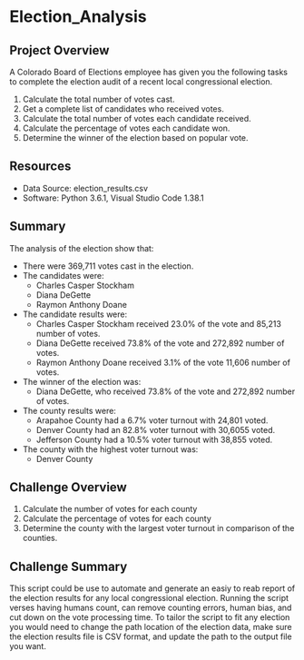 # Election_Analysis

## Project Overview
A Colorado Board of Elections employee has given you the following tasks to complete the election audit of a recent local congressional election.

1. Calculate the total number of votes cast.
2. Get a complete list of candidates who received votes.
3. Calculate the total number of votes each candidate received.
4. Calculate the percentage of votes each candidate won.
5. Determine the winner of the election based on popular vote.

## Resources
- Data Source: election_results.csv
- Software: Python 3.6.1, Visual Studio Code 1.38.1

## Summary
The analysis of the election show that:
- There were 369,711 votes cast in the election.
- The candidates were:
    - Charles Casper Stockham
    - Diana DeGette
    - Raymon Anthony Doane
- The candidate results were:
    - Charles Casper Stockham received 23.0% of the vote and 85,213 number of votes.
    - Diana DeGette received 73.8% of the vote and 272,892 number of votes.
    - Raymon Anthony Doane received 3.1% of the vote 11,606 number of votes.
- The winner of the election was:
    - Diana DeGette, who received 73.8% of the vote and 272,892 number of votes.
- The county results were:
    - Arapahoe County had a 6.7% voter turnout with 24,801 voted.
    - Denver County had an 82.8% voter turnout with  30,6055 voted.
    - Jefferson County had a 10.5% voter turnout with 38,855 voted.
- The county with the highest voter turnout was:
    - Denver County
## Challenge Overview
1. Calculate the number of votes for each county
2. Calculate the percentage of votes for each county
3. Determine the county with the largest voter turnout in comparison of the counties.

## Challenge Summary
This script could be use to automate and generate an easiy to reab report of the election results for any local congressional election. Running the script verses having humans count, can remove counting errors, human bias, and cut down on the vote processing time. To tailor the script to fit any election you would need to change the path location of the election data, make sure the election results file is CSV format, and update the path to the output file you want.
